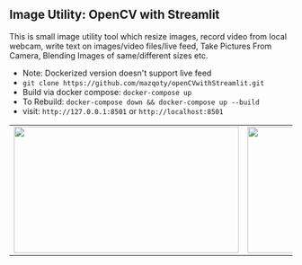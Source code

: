 <h2>Image Utility: OpenCV with Streamlit</h2>


This is small image utility tool which resize images, record video from local webcam, write text on images/video files/live feed, Take Pictures From Camera, Blending Images of same/different sizes etc.
- Note: Dockerized version doesn't support live feed
- `git clone https://github.com/mazqoty/openCVwithStreamlit.git`
- Build via docker compose: `docker-compose up`
- To Rebuild: `docker-compose down && docker-compose up --build`
- visit: `http://127.0.0.1:8501` or `http://localhost:8501`

<table style="width:100%">
  <tr>
    <td><img src="https://i.imgur.com/JYYcl6M.jpg" width="400px" height=225px/></td>
    <td><img src="https://i.imgur.com/fD6apmG.jpg" width="450px" height=225px/></td>
  </tr>

